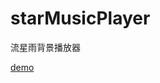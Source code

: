 # starMusicPlayer
流星雨背景播放器

[demo](http://htmlpreview.github.io/?https://github.com/goodluckforever/starMusicPlayer/blob/master/starPlayer.html)
